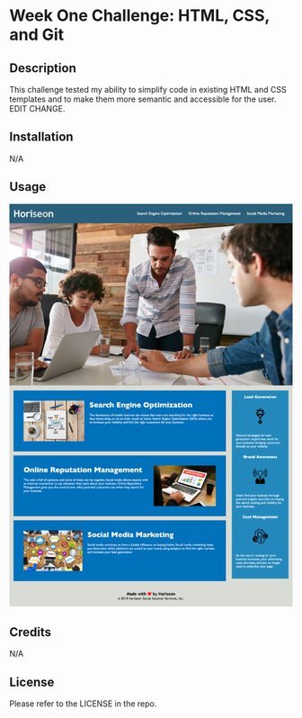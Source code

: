# Week One Challenge: HTML, CSS, and Git

## Description

This challenge tested my ability to simplify code in existing HTML and CSS templates and to make them more semantic and accessible for the user. EDIT CHANGE.

## Installation

N/A

## Usage

![Horiseon website screenshot](./files/images/horiseon-screenshot.png)

## Credits

N/A

## License

Please refer to the LICENSE in the repo.


